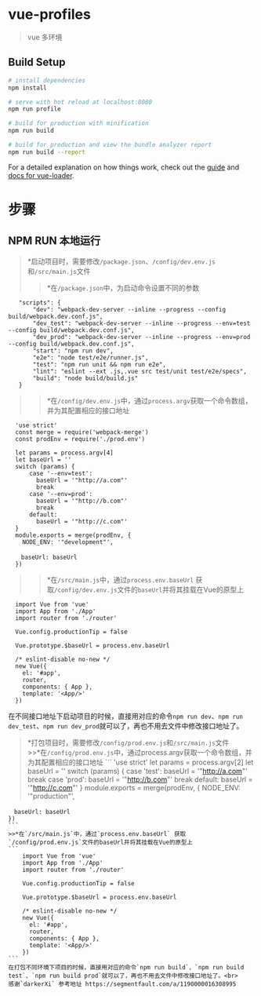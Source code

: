 # vue-profiles

> vue 多环境

## Build Setup

``` bash
# install dependencies
npm install

# serve with hot reload at localhost:8080
npm run profile

# build for production with minification
npm run build

# build for production and view the bundle analyzer report
npm run build --report
```

For a detailed explanation on how things work, check out the [guide](http://vuejs-templates.github.io/webpack/) and [docs for vue-loader](http://vuejs.github.io/vue-loader).

# 步骤
## NPM RUN 本地运行
>*启动项目时，需要修改`/package.json`、`/config/dev.env.js`和`/src/main.js`文件
  >>*在`/package.json`中，为启动命令设置不同的参数
 ```
	"scripts": {
		"dev": "webpack-dev-server --inline --progress --config build/webpack.dev.conf.js",
		"dev_test": "webpack-dev-server --inline --progress --env=test --config build/webpack.dev.conf.js",
		"dev_prod": "webpack-dev-server --inline --progress --env=prod --config build/webpack.dev.conf.js",
		"start": "npm run dev",
		"e2e": "node test/e2e/runner.js",
		"test": "npm run unit && npm run e2e",
		"lint": "eslint --ext .js,.vue src test/unit test/e2e/specs",
		"build": "node build/build.js"
	}
 ```
  >>*在`/config/dev.env.js`中，通过`process.argv`获取一个命令数组，并为其配置相应的接口地址
  ```
	'use strict'
	const merge = require('webpack-merge')
	const prodEnv = require('./prod.env')

	let params = process.argv[4]
	let baseUrl = ''
	switch (params) {
		case '--env=test':
		  baseUrl = '"http://a.com"'
		  break
		case '--env=prod':
		  baseUrl = '"http://b.com"'
		  break
		default:
		  baseUrl = '"http://c.com"'
	}
	module.exports = merge(prodEnv, {
	  NODE_ENV: '"development"',
	  
	　baseUrl: baseUrl
	})
  ```
  >>*在`/src/main.js`中，通过`process.env.baseUrl` 获取`/config/dev.env.js`文件的`baseUrl`并将其挂载在Vue的原型上
  ```
	import Vue from 'vue'
	import App from './App'
	import router from './router'

	Vue.config.productionTip = false

	Vue.prototype.$baseUrl = process.env.baseUrl

	/* eslint-disable no-new */
	new Vue({
	  el: '#app',
	  router,
	  components: { App },
	  template: '<App/>'
	})
  ```
  在不同接口地址下启动项目的时候，直接用对应的命令`npm run dev`、`npm run dev_test`、`npm run dev_prod`就可以了，再也不用去文件中修改接口地址了。<br>
 >*打包项目时，需要修改`/config/prod.env.js`和`/src/main.js`文件<br>
	>>*在`/config/prod.env.js`中，通过process.argv获取一个命令数组，并为其配置相应的接口地址
	```
	'use strict'
	let params = process.argv[2]
	let baseUrl = ''
	switch (params) {
		case 'test':
		  baseUrl = '"http://a.com"'
		  break
		case 'prod':
		  baseUrl = '"http://b.com"'
		  break
		default:
		  baseUrl = '"http://c.com"'
	}
	module.exports = merge(prodEnv, {
	  NODE_ENV: '"production"',
	  
	　baseUrl: baseUrl
	})
	```
	>>*在`/src/main.js`中，通过`process.env.baseUrl` 获取`/config/prod.env.js`文件的baseUrl并将其挂载在Vue的原型上
	```
		import Vue from 'vue'
		import App from './App'
		import router from './router'

		Vue.config.productionTip = false

		Vue.prototype.$baseUrl = process.env.baseUrl

		/* eslint-disable no-new */
		new Vue({
		  el: '#app',
		  router,
		  components: { App },
		  template: '<App/>'
		})
	```
	在打包不同环境下项目的时候，直接用对应的命令`npm run build`、`npm run build test`、`npm run build prod`就可以了，再也不用去文件中修改接口地址了。<br>
	感谢`darkerXi` 参考地址 https://segmentfault.com/a/1190000016308995
